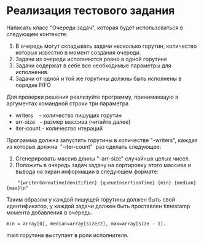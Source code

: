 # Реализация тестового задания 

Написать класс "Очереди задач", которая будет использоваться в следующем контексте:
1. В очередь могут складывать задачи несколько горутин, количество которых известно в момент создания очереди.
2. Задачи из очереди исполняются ровно в одной горутине
3. Задачи содержат в себе все необходимые параметры для исполнения.
4. Задачи от одной и той же горутины должны быть исполнены в порядке FIFO

Для проверки решения реализуйте программу, принимающую в аргументах командной строки три параметра
- writers    - количество пишущих горутин
- arr-size   - размер массива (читайте далее)
- iter-count - количество итераций

Программа должна запустить горутины в количестве "-writers", 
каждая из которых должна  "-iter-count"  раз сделать следующее:

1. Сгенерировать массив длины "-arr-size" случайных целых чисел.
2. Положить в очередь задач задачу на сортировку этого массива и вывода на экран информации в следующем формате:
~~~
    "{writerGoroutineIdenitifier} {queueInsertionTime} {min} {median} {max}\n"
~~~
Таким образом у каждой пишущей горутины должен быть свой идентификатор,
у каждой задачи должен быть проставлен timestamp момента добавления в очередь.
~~~
min = array[0], median=array[size/2], max=array[size - 1].
~~~
main горутина выступает в роли исполнителя.